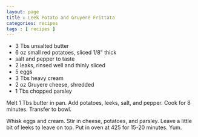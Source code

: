 ```yaml
---
layout: page
title : Leek Potato and Gruyere Frittata
categories: recipes
tags : [ recipes ]
---
```

* 3 Tbs unsalted butter
* 6 oz small red potatoes, sliced 1/8" thick
* salt and pepper to taste
* 2 leaks, rinsed well and thinly sliced
* 5 eggs
* 3 Tbs heavy cream
* 2 oz Gruyere cheese, shredded
* 1 Tbs chopped parsley

Melt 1 Tbs butter in pan.  Add potatoes, leeks, salt, and pepper.  Cook for 8 minutes.  Transfer to bowl.

Whisk eggs and cream.  Stir in cheese, potatoes, and parsley.  Leave a little bit of leeks to leave on top.  Put in oven at 425 for 15-20 minutes.  Yum.


